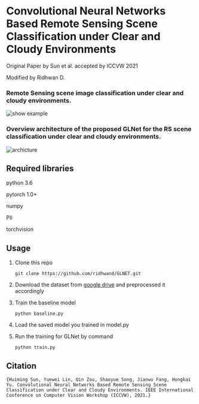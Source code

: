 # Convolutional Neural Networks Based Remote Sensing Scene Classification under Clear and Cloudy Environments
Original Paper by Sun et al. accepted by ICCVW 2021

Modified by Ridhwan D.


### Remote Sensing scene image classification under clear and cloudy environments. 
![show example](images/show_example.png)

### Overview architecture of the proposed GLNet for the RS scene classification under clear and cloudy environments.
![archicture](images/architecture.png)



## Required libraries
python 3.6

pytorch 1.0+

numpy

PIl

torchvision


## Usage
1. Clone this repo
    ```
    git clone https://github.com/ridhwand/GLNET.git
    ```

2. Download the dataset from [google drive](https://drive.google.com/drive/folders/1W2sQAHJ6IKiih8bvrFhMfkujOxNyqjO1?usp=sharing) and preprocessed it accordingly

3. Train the baseline model
    ```
    python baseline.py
    ```
4. Load the saved model you trained in model.py

5. Run the training for GLNet by command 
    ```
    python train.py
    ```

## Citation
    {Huiming Sun, Yuewei Lin, Qin Zou, Shaoyue Song, Jianwu Fang, Hongkai Yu. Convolutional Neural Networks Based Remote Sensing Scene Classification under Clear and Cloudy Environments. IEEE International Conference on Computer Vision Workshop (ICCVW), 2021.}
